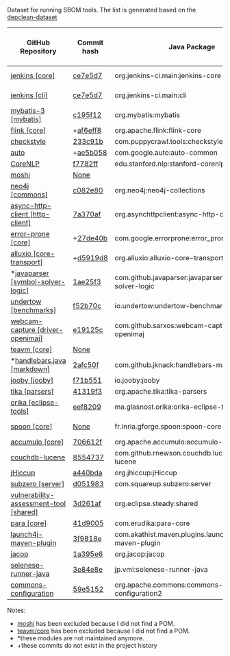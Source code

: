 Dataset for running SBOM tools. The list is generated based on the
[depclean-dataset](https://github.com/castor-software/depclean-experiments/blob/master/contributions/pull-requests.md)

| GitHub Repository | Commit hash | Java Package | Stable release as of 01.01.23 | Release Repository |
| --- | --- | --- | --- | --- |
| [jenkins [core]](https://github.com/jenkinsci/jenkins) | [ce7e5d7](https://github.com/jenkinsci/jenkins/commit/ce7e5d70373a36c8d26d4117384a9c5cb57ff1c1) | org.jenkins-ci.main:jenkins-core | [2.384](https://mvnrepository.com/artifact/org.jenkins-ci.main/jenkins-core/2.384) | [Jenkins Releases](https://mvnrepository.com/repos/jenkins-releases) |
| [jenkins [cli]](https://github.com/jenkinsci/jenkins) | [ce7e5d7](https://github.com/jenkinsci/jenkins/commit/ce7e5d70373a36c8d26d4117384a9c5cb57ff1c1) | org.jenkins-ci.main:cli | [2.384](https://mvnrepository.com/artifact/org.jenkins-ci.main/cli/2.384) | [Jenkins Releases](https://mvnrepository.com/repos/jenkins-releases) |
| [mybatis-3 [mybatis]](https://github.com/mybatis/mybatis-3) | [c195f12](https://github.com/mybatis/mybatis-3/commit/c195f12808a88a1ee245dc86d9c1621042655970) | org.mybatis:mybatis | [3.5.11](https://mvnrepository.com/artifact/org.mybatis/mybatis/3.5.11) | [Central](https://mvnrepository.com/repos/central) |
| [flink [core]](https://github.com/apache/flink) | +[af6eff8](https://github.com/apache/flink/commit/af6eff873a53bbdc85a2b1018140754e65758e3e) | org.apache.flink:flink-core | [1.16.0](https://mvnrepository.com/artifact/org.apache.flink/flink-core/1.16.0) | [Central](https://mvnrepository.com/repos/central) |
| [checkstyle](https://github.com/checkstyle/checkstyle) | [233c91b](https://github.com/checkstyle/checkstyle/commit/233c91be45abc1ddf67c1df7bc8f9f8ab64caa1c) | com.puppycrawl.tools:checkstyle | [10.6.0](https://mvnrepository.com/artifact/com.puppycrawl.tools/checkstyle/10.6.0) | [Central](https://mvnrepository.com/repos/central) |
| [auto](https://github.com/google/auto) | +[ae5b058](https://github.com/google/auto/commit/ae5b0581600dcdd23748c8fcf12e91fba935d557) | com.google.auto:auto-common | [1.2.1](https://mvnrepository.com/artifact/com.google.auto/auto-common/1.2.1) | [Central](https://mvnrepository.com/repos/central) |
| [CoreNLP](https://github.com/stanfordnlp/CoreNLP) | [f7782ff](https://github.com/stanfordnlp/CoreNLP/commit/f7782ff5f235584b0fc559f266961b5ab013556a) | edu.stanford.nlp:stanford-corenlp | [4.5.1](https://mvnrepository.com/artifact/edu.stanford.nlp/stanford-corenlp/4.5.1) | [Central](https://mvnrepository.com/repos/central) |
| [moshi](https://github.com/square/moshi) | [None](None) |     | [None](https://mvnrepository.com/artifact/None/None/None) | [Central](https://mvnrepository.com/repos/central) |
| [neo4j [commons]](https://github.com/neo4j/neo4j) | [c082e80](https://github.com/neo4j/neo4j/commit/c082e80b792d46ad1b342fbf7f1facb2028344c6) | org.neo4j:neo4j-collections | [5.3.0](https://mvnrepository.com/artifact/org.neo4j/neo4j-collections/5.3.0) | [Central](https://mvnrepository.com/repos/central) | [Central](https://mvnrepository.com/repos/central) |
| [async-http-client [http-client]](https://github.com/AsyncHttpClient/async-http-client) | [7a370af](https://github.com/AsyncHttpClient/async-http-client/commit/7a370af58dc8895a27a14d0a81af2a3b91930651) | org.asynchttpclient:async-http-client | [2.12.3](https://mvnrepository.com/artifact/org.asynchttpclient/async-http-client/2.12.3) | [Central](https://mvnrepository.com/repos/central) |
| [error-prone [core]](https://github.com/google/error-prone) | +[27de40b](https://github.com/google/error-prone/commit/27de40ba6008f967c01a55ec83c9127419bfe433) | com.google.errorprone:error_prone_core | [2.17.0](https://mvnrepository.com/artifact/com.google.errorprone/error_prone_core/2.17.0) | [Central](https://mvnrepository.com/repos/central) |
| [alluxio [core-transport]](https://github.com/Alluxio/alluxio) | +[d5919d8](https://github.com/Alluxio/alluxio/commit/d5919d8d80ae7bfdd914ade30620d5ca14f3b67e) | org.alluxio:alluxio-core-transport | [2.9.0](https://mvnrepository.com/artifact/org.alluxio/alluxio-core-transport/2.9.0) | [Central](https://mvnrepository.com/repos/central) |
| *[javaparser [symbol-solver-logic]](https://github.com/javaparser/javaparser) | [1ae25f3](https://github.com/javaparser/javaparser/commit/1ae25f3f77f5d680c135d0742257ccd62916f17d) | com.github.javaparser:javaparser-symbol-solver-logic | [3.15.15](https://mvnrepository.com/artifact/com.github.javaparser/javaparser-symbol-solver-logic/3.15.15) | [Central](https://mvnrepository.com/repos/central) |
| [undertow [benchmarks]](https://github.com/undertow-io/undertow) | [f52b70c](https://github.com/undertow-io/undertow/commit/f52b70c1520277a1552f0f453c2a908897a8a5dc) | io.undertow:undertow-benchmarks | [2.3.2.Final](https://mvnrepository.com/artifact/io.undertow/undertow-benchmarks/2.3.2.Final) | [Central](https://mvnrepository.com/repos/central) |
| [webcam-capture [driver-openimaj]](https://github.com/sarxos/webcam-capture) | [e19125c](https://github.com/sarxos/webcam-capture/commit/e19125c2c728a856231a3b507372e94e02fdfd35) | com.github.sarxos:webcam-capture-driver-openimaj | [0.3.12](https://mvnrepository.com/artifact/com.github.sarxos/webcam-capture-driver-openimaj/0.3.12) | [Central](https://mvnrepository.com/repos/central) |
| [teavm [core]](https://github.com/konsoletyper/teavm) | [None](None) |     | [None](https://mvnrepository.com/artifact/None/None/None) | [Central](https://mvnrepository.com/repos/central) |
| *[handlebars.java [markdown]](https://github.com/jknack/handlebars.java) | [2afc50f](https://github.com/jknack/handlebars.java/commit/2afc50fd5dcd32af28f8305b59689b3fec4a3b07) | com.github.jknack:handlebars-markdown | [4.2.1](https://mvnrepository.com/artifact/com.github.jknack/handlebars-markdown/4.2.1) | [Central](https://mvnrepository.com/repos/central) |
| [jooby [jooby]](https://github.com/jooby-project/jooby) | [f71b551](https://github.com/jooby-project/jooby/commit/f71b551213ac03523e44a7fbb8c972b752ffc707) | io.jooby:jooby | [3.0.0.M1](https://mvnrepository.com/artifact/io.jooby/jooby/3.0.0.M1) | [Central](https://mvnrepository.com/repos/central) |
| [tika [parsers]](https://github.com/apache/tika) | [41319f3](https://github.com/apache/tika/commit/41319f3c294b13de5342a80570b4540f7dd04a3e) | org.apache.tika:tika-parsers | [2.6.0](https://mvnrepository.com/artifact/org.apache.tika/tika-parsers/2.6.0) | [Central](https://mvnrepository.com/repos/central) |
| [orika [eclipse-tools]](https://github.com/orika-mapper/orika) | [eef8209](https://github.com/orika-mapper/orika/commit/eef82092c8a9dfda04192a5378fa0e49d70ade3a) | ma.glasnost.orika:orika-eclipse-tools | [1.5.4](https://mvnrepository.com/artifact/ma.glasnost.orika/orika-eclipse-tools/1.5.4) | [Central](https://mvnrepository.com/repos/central) |
| [spoon [core]](https://github.com/INRIA/spoon) | [None](None) | fr.inria.gforge.spoon:spoon-core | [10.3.0-beta-8](https://mvnrepository.com/artifact/fr.inria.gforge.spoon/spoon-core/10.3.0-beta-8) | [Central](https://mvnrepository.com/repos/central) |
| [accumulo [core]](https://github.com/apache/accumulo) | [706612f](https://github.com/apache/accumulo/commit/706612f859d6e68891d487d624eda9ecf3fea7f9) | org.apache.accumulo:accumulo-core | [2.1.0](https://mvnrepository.com/artifact/org.apache.accumulo/accumulo-core/2.1.0) | [Central](https://mvnrepository.com/repos/central) |
| [couchdb-lucene](https://github.com/rnewson/couchdb-lucene) | [8554737](https://github.com/rnewson/couchdb-lucene/commit/855473709bd4e3d92d3f62ece86ab739d0f0de13) | com.github.rnewson.couchdb.lucene:couchdb-lucene | [2.1.0](https://github.com/rnewson/couchdb-lucene/releases/tag/v2.1.0) | [GitHub](https://github.com/rnewson/couchdb-lucene/releases/tag/v2.1.0) |
| [jHiccup](https://github.com/giltene/jHiccup) | [a440bda](https://github.com/giltene/jHiccup/commit/a440bdaed143e1445cbeab7c5bffd30989a435d0) | org.jhiccup:jHiccup | [2.0.10](https://github.com/giltene/jHiccup/releases/tag/jHiccup-2.0.10) | [GitHub](https://github.com/giltene/jHiccup/releases/tag/jHiccup-2.0.10) |
| [subzero [server]](https://github.com/square/subzero) | [d051983](https://github.com/square/subzero/commit/d051983f5d9f400771f175b0db1fc6a362992d75) | com.squareup.subzero:server | [1.0.0](https://github.com/square/subzero/releases/tag/v1.0.0) | [GitHub](https://github.com/square/subzero/releases/tag/v1.0.0) |
| [vulnerability-assessment-tool [shared]](https://github.com/SAP/vulnerability-assessment-tool) | [3d261af](https://github.com/SAP/vulnerability-assessment-tool/commit/3d261afe9513f7c708324aa0183423ab2e9e4692) | org.eclipse.steady:shared | [3.2.5](https://mvnrepository.com/artifact/org.eclipse.steady/shared/3.2.5) | [Central](https://mvnrepository.com/repos/central) |
| [para [core]](https://github.com/Erudika/para) | [41d9005](https://github.com/Erudika/para/commit/41d900574e2e159b05fbd23aaab1f6e554ab8fc3) | com.erudika:para-core | [1.47.2](https://mvnrepository.com/artifact/com.erudika/para-core/1.47.2) | [Central](https://mvnrepository.com/repos/central) |
| [launch4j-maven-plugin](https://github.com/orphan-oss/launch4j-maven-plugin) | [3f9818e](https://github.com/orphan-oss/launch4j-maven-plugin/commit/3f9818ee34b36cdcea58e2d6e6542f140b394faf) | com.akathist.maven.plugins.launch4j:launch4j-maven-plugin | [2.2.0](https://mvnrepository.com/artifact/com.akathist.maven.plugins.launch4j/launch4j-maven-plugin/2.2.0) | [Central](https://mvnrepository.com/repos/central) |
| [jacop](https://github.com/radsz/jacop) | [1a395e6](https://github.com/radsz/jacop/commit/1a395e6add22caf79590fe9d1b2223bfb6ed0cd0) | org.jacop:jacop | [4.9.0](https://mvnrepository.com/artifact/org.jacop/jacop/4.9.0) | [Central](https://mvnrepository.com/repos/central) |
| [selenese-runner-java](https://github.com/vmi/selenese-runner-java) | [3e84e8e](https://github.com/vmi/selenese-runner-java/commit/3e84e8e4e7e06aa1bdacaa8266db00f62ebef559) | jp.vmi:selenese-runner-java | [4.2.0](https://mvnrepository.com/artifact/jp.vmi/selenese-runner-java/4.2.0) | [Central](https://mvnrepository.com/repos/central) |
| [commons-configuration](https://github.com/apache/commons-configuration) | [59e5152](https://github.com/apache/commons-configuration/commit/59e5152722198526c6ffe5361de7d1a6a87275c7) | org.apache.commons:commons-configuration2 | [2.8.0](https://mvnrepository.com/artifact/org.apache.commons/commons-configuration2/2.8.0) | [Central](https://mvnrepository.com/repos/central) |

Notes:

- [moshi](https://github.com/square/moshi) has been excluded because I did not find a POM.
- [teavm/core](https://github.com/konsoletyper/teavm) has been excluded because I did not find a POM.
- *these modules are not maintained anymore.
- +these commits do not exist in the project history
